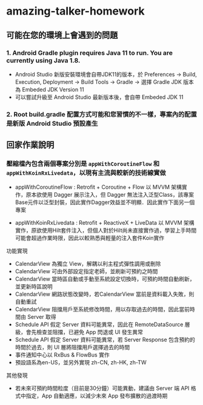 # amazing-talker-homework

可能在您的環境上會遇到的問題
-
### 1. Android Gradle plugin requires Java 11 to run. You are currently using Java 1.8.
-  Android Studio 新版安裝環境會自帶JDK11的版本，於 Preferences -> Build, Execution, Deployment -> Build Tools -> Gradle -> 選擇 Gradle JDK 版本為 Embeded JDK Version 11
- 可以嘗試升級至 Android Studio 最新版本後，會自帶 Embeded JDK 11
### 2. Root build.gradle 配置方式可能和您習慣的不一樣，專案內的配置是新版 Android Studio 預設產生

回家作業說明
-
### 壓縮檔內包含兩個專案分別是 `appWithCoroutineFlow` 和 `appWithKoinRxLivedata`，以現有主流與較新的技術線實做
- appWithCoroutineFlow : Retrofit + Coroutine + Flow 以 MVVM 架構實作，原本欲使用 Dagger 展示注入，但 Dagger 無法注入泛型Class，該專案Base元件以泛型封裝，因此實作Dagger效益並不明顯．因此實作下面另一個專案

- appWithKoinRxLivedata : Retrofit + ReactiveX + LiveData 以 MVVM 架構實作，原欲使用Hilt套件注入，但個人對於Hilt尚未直接實作過，學習上手時間可能會超過作業時限，因此以較熟悉與輕量的注入套件Koin實作

功能實現
- CalendarView 為獨立 View，解耦以利主程式彈性調用或刪除
- CalendarView 可由外部設定指定老師，並刷新可預約之時間
- CalendarView 當時區自動或手動至系統設定切換時，可預約時間自動刷新，並更新時區說明
- CalendarView 網路狀態改變時，若CalendarView 當前是資料載入失敗，則自動重試
- CalendarView 阻擋用戶至系統修改時間，用以存取過去的時間，因此當前時間由 Server 取得
- Schedule API 假定 Server 資料可能異常，因此在 RemoteDataSource 層級，會先檢查並阻擋，已避免 App 閃退或 UI 發生異常
- Schedule API 假定 Server 資料可能異常，若 Server Response 包含預約的時間於過去，則 UI 層將阻擋用戶選擇過去的時間
- 事件通知中心以 RxBus & FlowBus 實作
- 預設語系為en-US，並另外實現 zh-CN, zh-HK, zh-TW


其他發現
- 若未來可預約時間粒度（目前是30分鐘）可能異動，建議由 Server 端 API 格式中指定，App 自動適應，以減少未來 App 發布擴散的過渡時期
            
